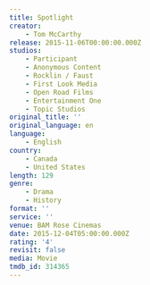```yaml
---
title: Spotlight
creator:
    - Tom McCarthy
release: 2015-11-06T00:00:00.000Z
studios:
    - Participant
    - Anonymous Content
    - Rocklin / Faust
    - First Look Media
    - Open Road Films
    - Entertainment One
    - Topic Studios
original_title: ''
original_language: en
language:
    - English
country:
    - Canada
    - United States
length: 129
genre:
    - Drama
    - History
format: ''
service: ''
venue: BAM Rose Cinemas
date: 2015-12-04T05:00:00.000Z
rating: '4'
revisit: false
media: Movie
tmdb_id: 314365
---
```



